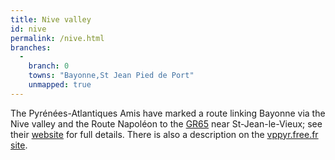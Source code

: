 ```yaml
---
title: Nive valley
id: nive
permalink: /nive.html
branches:
  -
    branch: 0
    towns: "Bayonne,St Jean Pied de Port"
    unmapped: true
---
```


The Pyrénées-Atlantiques Amis have marked a route linking Bayonne via the Nive valley and the Route Napoléon to the [GR65][0] near St-Jean-le-Vieux; see their [website][1] for full details. There is also a description on the [vppyr.free.fr site][2].

[0]: puy.html
[1]: http://www.aucoeurduchemin.org/spip/spip.php?rubrique381
[2]: http://vppyr.free.fr/voie_nive.htm